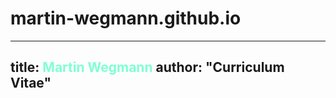 # martin-wegmann.github.io

---
title: <span style="color:aquamarine">Martin Wegmann</span>
author: "Curriculum Vitae"
---
